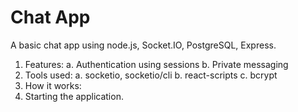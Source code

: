 # Chat App 
A basic chat app using node.js, Socket.IO, PostgreSQL, Express.

1. Features:
  a. Authentication using sessions
  b. Private messaging
2. Tools used:
  a. socketio, socketio/cli
  b. react-scripts
  c. bcrypt
3. How it works:
4. Starting the application.
